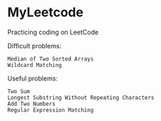 MyLeetcode
==========

Practicing coding on LeetCode




Difficult problems:

	Median of Two Sorted Arrays
	Wildcard Matching

Useful problems:
	
	Two Sum
	Longest Substring Without Repeating Characters
	Add Two Numbers
	Regular Expression Matching
